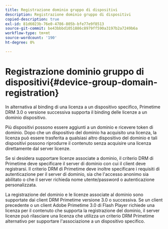 ```yaml
---
title: Registrazione dominio gruppo di dispositivi
description: Registrazione dominio gruppo di dispositivi
copied-description: true
exl-id: 81d6023b-76e0-4786-805b-bfe77e9f8513
source-git-commit: be43bbbd1051886c8979ff590a3197b2a7249b6a
workflow-type: tm+mt
source-wordcount: '190'
ht-degree: 0%

---
```


# Registrazione dominio gruppo di dispositivi{#device-group-domain-registration}

In alternativa al binding di una licenza a un dispositivo specifico, Primetime DRM 3.0 o versione successiva supporta il binding delle licenze a un dominio dispositivo.

Più dispositivi possono essere aggiunti a un dominio e ricevere token di dominio. Dopo che un dispositivo del dominio ha acquisito una licenza, la licenza può essere trasferita a qualsiasi altro dispositivo del dominio e tali dispositivi possono riprodurre il contenuto senza acquisire una licenza direttamente dal server licenze.

Se si desidera supportare licenze associate a dominio, il criterio DRM di Primetime deve specificare il server di dominio con cui il client deve registrarsi. Il criterio DRM di Primetime deve inoltre specificare i requisiti di autenticazione per il server di dominio, sia che l&#39;accesso anonimo sia abilitato o che il server richieda nome utente/password o autenticazione personalizzata.

La registrazione del dominio e le licenze associate al dominio sono supportate dai client DRM Primetime versione 3.0 o successiva. Se un client precedente o un client Adobe Primetime 3.0 di Flash Player richiede una licenza per il contenuto che supporta la registrazione del dominio, il server licenze può rilasciare una licenza che utilizza un criterio DRM Primetime alternativo per supportare l&#39;associazione a un dispositivo specifico.
